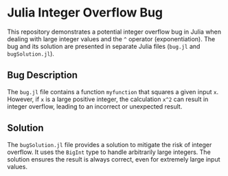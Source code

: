 # Julia Integer Overflow Bug

This repository demonstrates a potential integer overflow bug in Julia when dealing with large integer values and the `^` operator (exponentiation). The bug and its solution are presented in separate Julia files (`bug.jl` and `bugSolution.jl`).

## Bug Description

The `bug.jl` file contains a function `myfunction` that squares a given input `x`.  However, if `x` is a large positive integer, the calculation `x^2` can result in integer overflow, leading to an incorrect or unexpected result.

## Solution

The `bugSolution.jl` file provides a solution to mitigate the risk of integer overflow.  It uses the `BigInt` type to handle arbitrarily large integers. The solution ensures the result is always correct, even for extremely large input values.